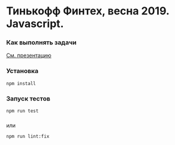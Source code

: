 # Тинькофф Финтех, весна 2019. Javascript.  

### Как выполнять задачи

[См. презентацию](https://fintech.tinkoff.ru/media/public/filer_public/2f/00/2f00a722-9958-43ba-a04c-7cf81ff29f1c/tinkoff_fintech_-_rabota_s_gitlab_na_kurse.pdf)

### Установка

```
npm install
```

### Запуск тестов

```
npm run test
```

###

или

```
npm run lint:fix
```
